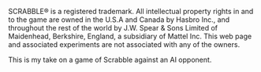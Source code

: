 SCRABBLE® is a registered trademark. All intellectual property rights in and to the game are owned in the U.S.A and Canada by Hasbro Inc., and throughout the rest of the world by J.W. Spear & Sons Limited of Maidenhead, Berkshire, England, a subsidiary of Mattel Inc. This web page and associated experiments are not associated with any of the owners.

This is my take on a game of Scrabble against an AI opponent.
